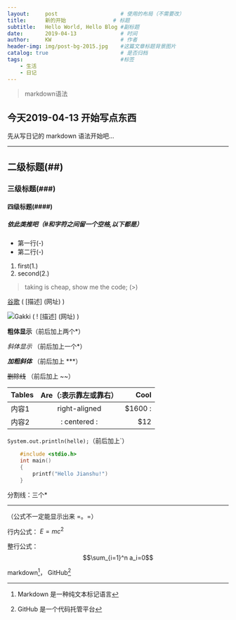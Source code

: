```yaml
---
layout:     post                    # 使用的布局（不需要改）
title:      新的开始               # 标题 
subtitle:   Hello World, Hello Blog #副标题
date:       2019-04-13              # 时间
author:     KW                      # 作者
header-img: img/post-bg-2015.jpg    #这篇文章标题背景图片
catalog: true                       # 是否归档
tags:                               #标签
    - 生活
    - 日记
---
```


> markdown语法

## 今天2019-04-13 开始写点东西

先从写日记的 markdown 语法开始吧...

***

## 二级标题(##)

### 三级标题(###)

#### 四级标题(####)

##### 依此类推吧（#和字符之间留一个空格,以下都是）

- 第一行(-)
- 第二行(-)

1. first(1.)
2. second(2.)

> taking is cheap, show me the code; (>)

[谷歌](www.google.com)  ( [描述] (网址) )

![Gakki ( ! [描述] (网址) ) ](https://upload-images.jianshu.io/upload_images/17260324-92b26dea184745de.jpg?imageMogr2/auto-orient/strip%7CimageView2/2/w/1240)

**粗体显示**（前后加上两个*）

*斜体显示* （前后加上一个*）

***加粗斜体***   （前后加上 ***）

~~删除线~~    （前后加上 ~~）

| Tables      | Are（:表示靠左或靠右）| Cool  |
| ------------  |:-------------:| --------:|
| 内容1     | right-aligned | $1600 :|
| 内容2     | : centered : |   $12 |

`System.out.println(helle);`（前后加上`）

```c
    #include <stdio.h>
    int main()
    {
        printf("Hello Jianshu!")
    }
```

分割线：三个*

***

（公式不一定能显示出来 =。=）

行内公式：
$E=mc^2$

整行公式：
$$\sum_{i=1}^n a_i=0$$

markdown[^1]， GitHub[^2]

[^1]: Markdown 是一种纯文本标记语言

[^2]: GitHub 是一个代码托管平台
